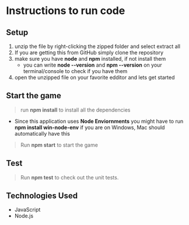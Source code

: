 # Instructions to run code

## Setup
1) unzip the file by right-clicking the zipped folder and select extract all
2) If you are getting this from GitHub simply clone the repository
3) make sure you have **node** and **npm** installed, if not install them 
    - you can write **node --version** and **npm --version** on your terminal/console to check if you have them
4) open the unzipped file on your favorite edditor and lets get started

## Start the game
> run **npm install** to install all the dependencies
- Since this application uses **Node Enviornments** you might have to run **npm install win-node-env** if you are on Windows, Mac should automatically have this

> Run **npm start** to start the game

## Test
> Run **npm test** to check out the unit tests.

## Technologies Used
- JavaScript
- Node.js
